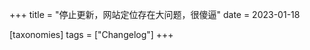 +++
title = "停止更新，网站定位存在大问题，很傻逼"
date = 2023-01-18

[taxonomies]
tags = ["Changelog"]
+++ 
<!-- more -->